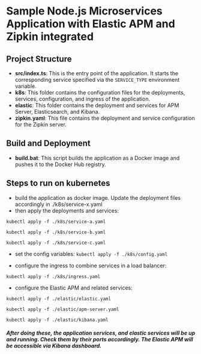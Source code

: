 # Sample Node.js Microservices Application with Elastic APM and Zipkin integrated

## Project Structure

- **src/index.ts**: This is the entry point of the application. It starts the corresponding service specified via the `SERVICE_TYPE` environment variable.
- **k8s**: This folder contains the configuration files for the deployments, services, configuration, and ingress of the application.
- **elastic**: This folder contains the deployment and services for APM Server, Elasticsearch, and Kibana.
- **zipkin.yaml**: This file contains the deployment and service configuration for the Zipkin server.

## Build and Deployment

- **build.bat**: This script builds the application as a Docker image and pushes it to the Docker Hub registry.

## Steps to run on kubernetes
- build the application as docker image. Update the deployment files accordingly in  ./k8s/service-x.yaml
- then apply the deployments and services: 

`kubectl apply -f ./k8s/service-a.yaml`

`kubectl apply -f ./k8s/service-b.yaml`

`kubectl apply -f ./k8s/service-c.yaml`

- set the config variables:
`kubectl apply -f ./k8s/config.yaml`

- configure the ingress to combine services in a load balancer:

`kubectl apply -f ./k8s/ingress.yaml`

- configure the Elastic APM and related services:

`kubectl apply -f ./elastic/elastic.yaml`

`kubectl apply -f ./elastic/apm-server.yaml`

`kubectl apply -f ./elastic/kibana.yaml`


##### After doing these, the application services, and elastic services will be up and running. Check them by their ports accordingly. The Elastic APM will be accessible via Kibana dashboard.
